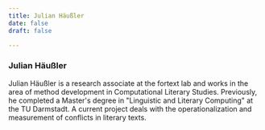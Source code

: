 ```yaml
---
title: Julian Häußler
date: false
draft: false

---
```



### Julian Häußler

Julian Häußler is a research associate at the fortext lab and works in the area of method development in Computational Literary Studies. Previously, he completed a Master's degree in "Linguistic and Literary Computing" at the TU Darmstadt. A current project deals with the operationalization and measurement of conflicts in literary texts.